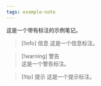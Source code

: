 ```yaml
---
tags: example-note
---
```


这是一个带有标注的示例笔记。

> [!info] 信息
> 这是一个信息标注。

> [!warning] 警告  
> 这是一个警告标注。

> [!tip] 提示
> 这是一个提示标注。 